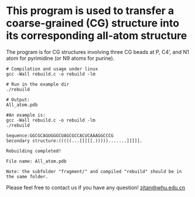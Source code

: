 # This program is used to transfer a coarse-grained (CG) structure into its corresponding all-atom structure

The program is for CG structures involving three CG beads at P, C4’, and N1 atom for pyrimidine (or N9 atoms for purine).

```
# Compilation and usage under linux
gcc -Wall rebuild.c -o rebuild -lm

# Run in the example dir
./rebuild

# Output:
All_atom.pdb
```
```
#An example is:
gcc -Wall rebuild.c -o rebuild -lm
./rebuild

Sequence:GGCGCAGUGGGCUAGCGCCACUCAAAGGCCCG
Secondary structure:(((((...[[[[[.))))).......]]]]].

Rebuilding completed!

File name: All_atom.pdb

Note: the subfolder "fragment/" and compiled "rebuild" should be in the same folder.
```
Please feel free to contact us if you have any question! zjtan@whu.edu.cn
